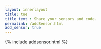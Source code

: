 ```yaml
---
layout: innerlayout
title: tue
title_text : Share your sensors and code.
permalink: /addSensor.html
add_sensor: true
---
```



{% include addsensor.html %}

